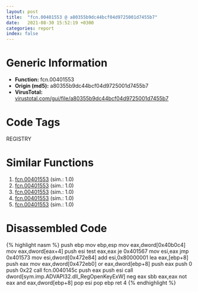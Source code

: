 ```yaml
---
layout: post
title:  "fcn.00401553 @ a80355b9dc44bcf04d9725001d7455b7"
date:   2021-08-30 15:52:19 +0300
categories: report
index: false
---
```


# Generic Information
- **Function:** fcn.00401553
- **Origin (md5):** a80355b9dc44bcf04d9725001d7455b7
- **VirusTotal:** [virustotal.com/gui/file/a80355b9dc44bcf04d9725001d7455b7][virustotal_ref]

# Code Tags
<span class="tag" id="REGISTRY">REGISTRY</span>


# Similar Functions

1. [fcn.00401553][similar_1_ref] (sim.: 1.0)
2. [fcn.00401553][similar_2_ref] (sim.: 1.0)
3. [fcn.00401553][similar_3_ref] (sim.: 1.0)
4. [fcn.00401553][similar_4_ref] (sim.: 1.0)
5. [fcn.00401553][similar_5_ref] (sim.: 1.0)


# Disassembled Code

{% highlight nasm %}
push ebp
mov ebp,esp
mov eax,dword[0x40b0c4]
mov eax,dword[eax+4]
push esi
test eax,eax
je 0x401567
mov esi,eax
jmp 0x401573
mov esi,dword[0x472e84]
add esi,0x80000001
lea eax,[ebp+8]
push eax
mov eax,dword[0x472eb0]
or eax,dword[ebp+8]
push eax
push 0
push 0x22
call fcn.0040145c
push eax
push esi
call dword[sym.imp.ADVAPI32.dll_RegOpenKeyExW]
neg eax
sbb eax,eax
not eax
and eax,dword[ebp+8]
pop esi
pop ebp
ret 4
{% endhighlight %}


[similar_1_ref]: /report/fcn.00401553@dddb2d45bcd78e2cc2df460dd599efa4
[similar_2_ref]: /report/fcn.00401553@0fa33b969c2378f8049c34efec1aecfb
[similar_3_ref]: /report/fcn.00401553@1d8332b04aa6cb42a2d139b9eba06ba1
[similar_4_ref]: /report/fcn.00401553@3e325eb0547b921cde32ac52d0a0f75c
[similar_5_ref]: /report/fcn.00401553@dc4cc1ead08d2906c5f9debe9d97897c
[virustotal_ref]: https://www.virustotal.com/gui/file/a80355b9dc44bcf04d9725001d7455b7